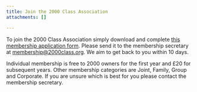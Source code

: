 ```yaml
---
title: Join the 2000 Class Association
attachments: []

---
```

To join the 2000 Class Association simply download and complete [this membership application form](/uploads/2019/09/02/Membership_Application_2000CA_2019.pdf). Please send it to the membership secretary at [membership@2000class.org](mailto:membership@2000class.org "Email"). We aim to get back to you within 10 days.

Individual membership is free to 2000 owners for the first year and £20 for subsequent years. Other membership categories are Joint, Family, Group and Corporate. If you are unsure which is best for you please contact the membership secretary.